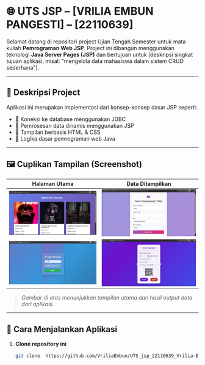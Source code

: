 # 🌐 UTS JSP – [VRILIA EMBUN PANGESTI] – [22110639]

Selamat datang di repositori project Ujian Tengah Semester untuk mata kuliah **Pemrograman Web JSP**. Project ini dibangun menggunakan teknologi **Java Server Pages (JSP)** dan bertujuan untuk [deskripsi singkat tujuan aplikasi, misal: "mengelola data mahasiswa dalam sistem CRUD sederhana"].

---

## 📘 Deskripsi Project

Aplikasi ini merupakan implementasi dari konsep-konsep dasar JSP seperti:

- 🔄 Koneksi ke database menggunakan JDBC
- 🧩 Pemrosesan data dinamis menggunakan JSP
- 📄 Tampilan berbasis HTML & CSS
- 🧠 Logika dasar pemrograman web Java

---

## 🖼️ Cuplikan Tampilan (Screenshot)

| Halaman Utama | Data Ditampilkan |
|---------------|------------------|
| ![Home](index.png) | ![pesanan](pemesanan.png) |
| ![login](login.png) | ![struk](struk.png) |

> *Gambar di atas menunjukkan tampilan utama dan hasil output data dari aplikasi.*

---

## 🚀 Cara Menjalankan Aplikasi

1. **Clone repository ini**
   ```bash
   git clone  https://github.com/VriliaEmbun/UTS_jsp_22110639_Vrilia-Embun-Pangesti.git
